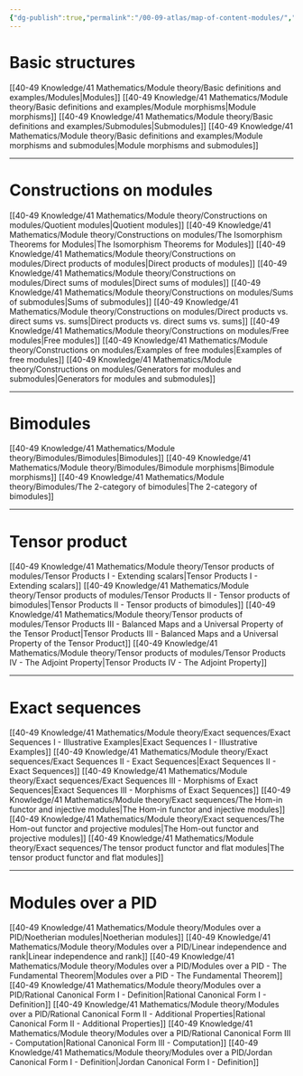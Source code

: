 ```yaml
---
{"dg-publish":true,"permalink":"/00-09-atlas/map-of-content-modules/","updated":"2024-10-18T08:40:24-07:00"}
---
```


# Basic structures

[[40-49 Knowledge/41 Mathematics/Module theory/Basic definitions and examples/Modules\|Modules]]
[[40-49 Knowledge/41 Mathematics/Module theory/Basic definitions and examples/Module morphisms\|Module morphisms]]
[[40-49 Knowledge/41 Mathematics/Module theory/Basic definitions and examples/Submodules\|Submodules]]
[[40-49 Knowledge/41 Mathematics/Module theory/Basic definitions and examples/Module morphisms and submodules\|Module morphisms and submodules]]

---
# Constructions on modules

[[40-49 Knowledge/41 Mathematics/Module theory/Constructions on modules/Quotient modules\|Quotient modules]]
[[40-49 Knowledge/41 Mathematics/Module theory/Constructions on modules/The Isomorphism Theorems for Modules\|The Isomorphism Theorems for Modules]]
[[40-49 Knowledge/41 Mathematics/Module theory/Constructions on modules/Direct products of modules\|Direct products of modules]]
[[40-49 Knowledge/41 Mathematics/Module theory/Constructions on modules/Direct sums of modules\|Direct sums of modules]]
[[40-49 Knowledge/41 Mathematics/Module theory/Constructions on modules/Sums of submodules\|Sums of submodules]]
[[40-49 Knowledge/41 Mathematics/Module theory/Constructions on modules/Direct products vs. direct sums vs. sums\|Direct products vs. direct sums vs. sums]]
[[40-49 Knowledge/41 Mathematics/Module theory/Constructions on modules/Free modules\|Free modules]]
[[40-49 Knowledge/41 Mathematics/Module theory/Constructions on modules/Examples of free modules\|Examples of free modules]]
[[40-49 Knowledge/41 Mathematics/Module theory/Constructions on modules/Generators for modules and submodules\|Generators for modules and submodules]]

---
# Bimodules

[[40-49 Knowledge/41 Mathematics/Module theory/Bimodules/Bimodules\|Bimodules]]
[[40-49 Knowledge/41 Mathematics/Module theory/Bimodules/Bimodule morphisms\|Bimodule morphisms]]
[[40-49 Knowledge/41 Mathematics/Module theory/Bimodules/The 2-category of bimodules\|The 2-category of bimodules]]

---
# Tensor product

[[40-49 Knowledge/41 Mathematics/Module theory/Tensor products of modules/Tensor Products I - Extending scalars\|Tensor Products I - Extending scalars]]
[[40-49 Knowledge/41 Mathematics/Module theory/Tensor products of modules/Tensor Products II - Tensor products of bimodules\|Tensor Products II - Tensor products of bimodules]]
[[40-49 Knowledge/41 Mathematics/Module theory/Tensor products of modules/Tensor Products III - Balanced Maps and a Universal Property of the Tensor Product\|Tensor Products III - Balanced Maps and a Universal Property of the Tensor Product]]
[[40-49 Knowledge/41 Mathematics/Module theory/Tensor products of modules/Tensor Products IV - The Adjoint Property\|Tensor Products IV - The Adjoint Property]]

---
# Exact sequences

[[40-49 Knowledge/41 Mathematics/Module theory/Exact sequences/Exact Sequences I - Illustrative Examples\|Exact Sequences I - Illustrative Examples]]
[[40-49 Knowledge/41 Mathematics/Module theory/Exact sequences/Exact Sequences II - Exact Sequences\|Exact Sequences II - Exact Sequences]]
[[40-49 Knowledge/41 Mathematics/Module theory/Exact sequences/Exact Sequences III - Morphisms of Exact Sequences\|Exact Sequences III - Morphisms of Exact Sequences]]
[[40-49 Knowledge/41 Mathematics/Module theory/Exact sequences/The Hom-in functor and injective modules\|The Hom-in functor and injective modules]]
[[40-49 Knowledge/41 Mathematics/Module theory/Exact sequences/The Hom-out functor and projective modules\|The Hom-out functor and projective modules]]
[[40-49 Knowledge/41 Mathematics/Module theory/Exact sequences/The tensor product functor and flat modules\|The tensor product functor and flat modules]]

---
# Modules over a PID

[[40-49 Knowledge/41 Mathematics/Module theory/Modules over a PID/Noetherian modules\|Noetherian modules]]
[[40-49 Knowledge/41 Mathematics/Module theory/Modules over a PID/Linear independence and rank\|Linear independence and rank]]
[[40-49 Knowledge/41 Mathematics/Module theory/Modules over a PID/Modules over a PID - The Fundamental Theorem\|Modules over a PID - The Fundamental Theorem]]
[[40-49 Knowledge/41 Mathematics/Module theory/Modules over a PID/Rational Canonical Form I - Definition\|Rational Canonical Form I - Definition]]
[[40-49 Knowledge/41 Mathematics/Module theory/Modules over a PID/Rational Canonical Form II - Additional Properties\|Rational Canonical Form II - Additional Properties]]
[[40-49 Knowledge/41 Mathematics/Module theory/Modules over a PID/Rational Canonical Form III - Computation\|Rational Canonical Form III - Computation]]
[[40-49 Knowledge/41 Mathematics/Module theory/Modules over a PID/Jordan Canonical Form I - Definition\|Jordan Canonical Form I - Definition]]